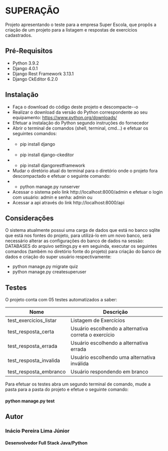 # SUPERAÇÃO
Projeto apresentando o teste para a empresa Super Escola, que propôs a criação de um projeto para a listagem e respostas de exercícios cadastrados.

## Pré-Requisitos
- Python 3.9.2
- Django 4.0.1
- Django Rest Framework 3.13.1
- Django CkEditor 6.2.0

## Instalação
- Faça o download do código deste projeto e descompacte--o
- Realizar o download da versão do Python correspondente ao seu equipamento: https://www.python.org/downloads/
- Efetuar a instalação do Python segundo instruções do fornecedor
- Abrir o terminal de comandos (shell, terminal, cmd...) e efetuar os seguintes comandos:
- - pip install django
- - pip install django-ckeditor
- - pip install djangorestframework
- Mudar o diretório atual do terminal para o diretório onde o projeto fora descompactado e efetuar o seguinte comando:
- - python manage.py runserver
- Acessar o sistema pelo link http://localhost:8000/admin e efetuar o login com usuário: admin e senha: admin ou
- Acessar a api através do link http://localhost:8000/api

## Considerações
O sistema atualmente possui uma carga de dados que está no banco sqlite que está nos fontes do projeto, para utilizá-lo em um novo banco, será necessário alterar as configurações do banco de dados na sessão: DATABASES do arquivo settings.py e em seguinda, executar os seguintes comandos (também no diretório fonte do projeto) para criação do banco de dados e criação do super usuário respectivamente:
- python manage.py migrate quiz
- python manage.py createsuperuser

## Testes
O projeto conta com 05 testes automatizados a saber:

| Nome  | Descrição  |
| ------------ |---------------|
| test_exercicios_listar | Listagem de Exercícios |
| test_resposta_certa | Usuário escolhendo a alternativa correta o exercício |
| test_resposta_errada | Usuário escolhendo a alternativa errada |
| test_resposta_invalida | Usuário escolhendo uma alternativa inválida |
| test_resposta_embranco | Usuário respondendo em branco |

Para efetuar os testes abra um segundo terminal de comando, mude a pasta para a pasta do projeto e efetue o seguinte comando:
#### python manage.py test

## Autor
### Inácio Pereira Lima Júnior
#### Desenvolvedor Full Stack Java/Python
